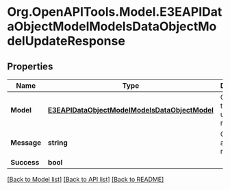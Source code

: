 
# Org.OpenAPITools.Model.E3EAPIDataObjectModelModelsDataObjectModelUpdateResponse

## Properties

Name | Type | Description | Notes
------------ | ------------- | ------------- | -------------
**Model** | [**E3EAPIDataObjectModelModelsDataObjectModel**](E3EAPIDataObjectModelModelsDataObjectModel.md) | Gets or sets the updated model. | [optional] 
**Message** | **string** | Gets or sets an error message. | [optional] 
**Success** | **bool** |  | [optional] 

[[Back to Model list]](../README.md#documentation-for-models)
[[Back to API list]](../README.md#documentation-for-api-endpoints)
[[Back to README]](../README.md)

